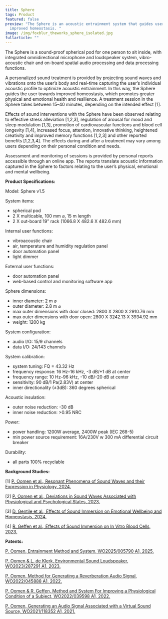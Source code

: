 ```yaml
---
title: Sphere
tags: Product
featured: false
preview: "The Sphere is an acoustic entrainment system that guides users to
  improved homeostasis. "
image: /img/foxblur_theworks_sphere_isolated.jpg
fullarticle: ""
---
```

The Sphere is a sound-proof spherical pod for one person to sit inside, with integrated omnidirectional microphone and loudspeaker system, vibro-acoustic chair and on-board spatial audio processing and data processing functions. 

A personalized sound treatment is provided by projecting sound waves and vibrations onto the user’s body and real-time capturing the user’s individual acoustic profile to optimize acoustic entrainment. In this way, the Sphere guides the user towards improved homeostasis, which promotes greater physical and emotional health and resilience. A treatment session in the Sphere takes between 15–40 minutes, depending on the intended effect \[1]. 

Effects of sound interventions with the Sphere have been observed relating to effective stress alleviation \[1,2,3], regulation of arousal for mood and sleep modulation \[1,3], promotion of cardiovascular functions and blood cell longevity \[1,4], increased focus, attention, innovative thinking, heightened creativity and improved memory functions \[1,2,3] and other reported benefits \[1,2,3,4]. The effects during and after a treatment may vary among users depending on their personal condition and needs.

Assessment and monitoring of sessions is provided by personal reports accessible through an online app. The reports translate acoustic information captured in the Sphere to factors relating to the user’s physical, emotional and mental wellbeing.

**Product Specifications:**

Model: Sphere v1.5

System items: 

* spherical pod
* 2 X multicable, 100 mm ⌀, 15 m length
* 2 X out-board 19” rack (1066.8 X 482.6 X 482.6 mm)

Internal user functions:

* vibroacoustic chair
* air, temperature and humidity regulation panel
* door automation panel
* light dimmer

External user functions:

* door automation panel
* web-based control and monitoring software app 

Sphere dimensions:

* inner diameter: 2 m ⌀
* outer diameter: 2.8 m ⌀
* max outer dimensions with door closed: 2800 X 2800 X 2910.76 mm
* max outer dimensions with door open: 2800 X 3242.13 X 3934.92 mm
* weight: 1200 kg

System configuration:

* audio I/O: 15/9 channels
* data I/O: 24/143 channels

System calibration:

* system tuning: FQ = 43.32 Hz
* frequency response: 16 Hz–16 kHz, -3 dB/+1 dB at center
* frequency range: 10 Hz–96 kHz, -10 dB/-20 dB at center
* sensitivity: 90 dB/1 Pa(2.83V) at center
* inner directionality (±3dB): 360 degrees spherical

Acoustic insulation:

* outer noise reduction: -30 dB 
* inner noise reduction: >0.95 NRC 

Power:

* power handling: 1200W average, 2400W peak (IEC 268-5)
* min power source requirement: 16A/230V w 300 mA differential circuit breaker 

Durability:

* all parts 100% recyclable

**Background Studies:** 

\[1] [P. Oomen et al., Resonant Phenomena of Sound Waves and their Expression in Physiology, 2024.](https://www.theworks.info/blog/2024-07-29-resonant-phenomena-of-sound-waves-and-their-expression-in-physiology/) 

\[2] [P. Oomen et al., Deviations in Sound Waves Associated with Physiological and Psychological States, 2023.](https://www.theworks.info/blog/2023-10-04-deviations-in-sound-waves-associated-with-physiological-and-psychological-states/)

\[3] [D. Gentile et al., Effects of Sound Immersion on Emotional Wellbeing and Homeostasis, 2024.](https://www.theworks.info/blog/2024-09-26-effects-of-sound-immersion-on-emotional-wellbeing-and-homeostasis/)

\[4] [R. Geffen et al., Effects of Sound Immersion on In Vitro Blood Cells, 2023.](https://www.theworks.info/blog/2023-10-05-effects-of-sound-immersion-on-in-vitro-blood-cells/)

**Patents:** 

[P. Oomen, Entrainment Method and System, WO2025/005790 A1, 2025.](<>)[](https://www.theworks.info/blog/2023-01-19-environmental-sound-loudspeaker/)

[](https://www.theworks.info/blog/2023-01-19-environmental-sound-loudspeaker/)[P. Oomen & L. de Klerk, Environmental Sound Loudspeaker, WO2023/287291 A1, ](https://www.theworks.info/blog/2023-01-19-environmental-sound-loudspeaker/)[2023.](https://www.theworks.info/blog/2023-01-19-environmental-sound-loudspeaker/) 

[P. Oomen, Method for Generating a Reverberation Audio Signal, WO2022/045888 A1, 2022.](https://www.theworks.info/blog/2022-03-03-method-for-generating-a-reverberation-audio-signal/)

[P. Oomen & R. Geffen, Method and System For Improving a Physiological Condition of a Subject, WO2022/039598 A1, 2022.](https://www.theworks.info/blog/2022-02-24-method-and-system-for-improving-a-physiological-condition-of-a-subject/)

[P. Oomen, Generating an Audio Signal Associated with a Virtual Sound Source, WO2021/118352 A1, 2021.](https://www.theworks.info/blog/2021-06-17-generating-an-audio-signal-associated-with-a-virtual-sound-source/)[](https://osf.io/hvcqx/download/)
